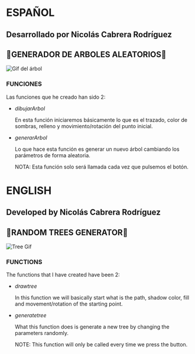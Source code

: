 # **ESPAÑOL**

## **Desarrollado por Nicolás Cabrera Rodríguez**

## **🌳GENERADOR DE ARBOLES ALEATORIOS🌳**

![Gif del árbol](TREE-JAVASCRIPT/img/treeGif.gif "Gif del efecto ;)")

### **FUNCIONES**

Las funciones que he creado han sido 2:

* *dibujarArbol*
  
  En esta función iniciaremos básicamente lo que es el trazado, color de sombras, relleno y movimiento/rotación del punto inicial.

* *generarArbol*
  
  Lo que hace esta función es generar un nuevo árbol cambiando los parámetros de forma aleatoria.

  NOTA: Esta función solo será llamada cada vez que pulsemos el botón.

# **ENGLISH**

## **Developed by Nicolás Cabrera Rodríguez**

## **🌳RANDOM TREES GENERATOR🌳**

![Tree Gif](TREE-JAVASCRIPT/img/treeGif.gif "Gif Effect ;)")

### **FUNCTIONS**

The functions that I have created have been 2:

* *drawtree*
  
     In this function we will basically start what is the path, shadow color, fill and movement/rotation of the starting point.

* *generatetree*
  
     What this function does is generate a new tree by changing the parameters randomly.

     NOTE: This function will only be called every time we press the button.
